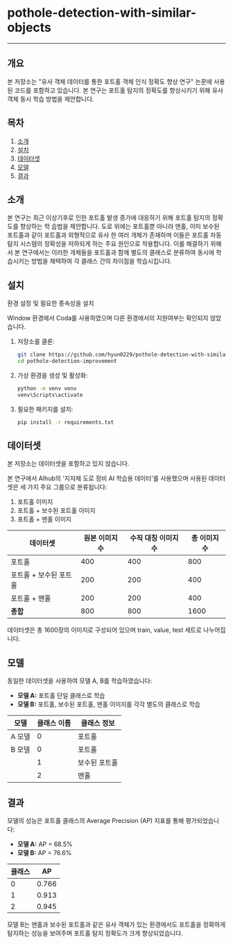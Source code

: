 # pothole-detection-with-similar-objects

---
## 개요

본 저장소는 "유사 객체 데이터를 통한 포트홀 객체 인식 정확도 향상 연구" 논문에 사용된 코드를 포함하고 있습니다. 본 연구는 포트홀 탐지의 정확도를 향상시키기 위해 유사 객체 동시 학습 방법을 제안합니다.

## 목차

1. [소개](#소개)
2. [설치](#설치)
3. [데이터셋](#데이터셋)
4. [모델](#모델)
5. [결과](#결과)

## 소개

본 연구는 최근 이상기후로 인한 포트홀 발생 증가에 대응하기 위해 포트홀 탐지의 정확도를 향상하는 학
습법을 제안합니다. 도로 위에는 포트홀뿐 아니라 맨홀, 이미 보수된 포트홀과 같이 포트홀과 외형적으로 유사
한 여러 개체가 존재하며 이들은 포트홀 자동 탐지 시스템의 정확성을 저하되게 하는 주요 원인으로 작용합니다. 이를 해결하기 위해서 본 연구에서는 이러한 개체들을 포트홀과 함께 별도의 클래스로 분류하여 동시에 
학습시키는 방법을 채택하여 각 클래스 간의 차이점을 학습시킵니다. 

## 설치

환경 설정 및 필요한 종속성을 설치


Window 환경에서 Coda를 사용하였으며 다른 환경에서의 지원여부는 확인되지 않았습니다.

1. 저장소를 클론:
    ```bash
    git clone https://github.com/hyun0229/pothole-detection-with-similar-objects.git
    cd pothole-detection-improvement
    ```

2. 가상 환경을 생성 및 활성화:
    ```bash
    python -m venv venv
    venv\Scripts\activate
    ```

3. 필요한 패키지를 설치:
    ```bash
    pip install -r requirements.txt
    ```
 
## 데이터셋
본 저장소는 데이터셋을 포함하고 있지 않습니다.

본 연구에서 AIhub의 '지자체 도로 정비 AI 학습용 데이터'를 사용했으며 사용된 데이터셋은 세 가지 주요 그룹으로 분류됩니다:

1. 포트홀 이미지
2. 포트홀 + 보수된 포트홀 이미지
3. 포트홀 + 맨홀 이미지


| 데이터셋       | 원본 이미지 수 | 수직 대칭 이미지 수 | 총 이미지 수 |
| -------------- | -------------- | ----------------- | ----------- |
| 포트홀         | 400            | 400               | 800         |
| 포트홀 + 보수된 포트홀  | 200            | 200               | 400         |
| 포트홀 + 맨홀           | 200            | 200               | 400         |
| **총합**       | 800            | 800               | 1600        |


데이터셋은 총 1600장의 이미지로 구성되어 있으며 train, value, test 세트로 나누어집니다.

## 모델

동일한 데이터셋을 사용하여 모델 A, B를 학습하였습니다:

- **모델 A:** 포트홀 단일 클래스로 학습
- **모델 B:** 포트홀, 보수된 포트홀, 맨홀 이미지를 각각 별도의 클래스로 학습

 
| 모델  | 클래스 이름         | 클래스 정보          |
| ----- | ------------------- | -------------------- |
| A 모델| 0                   | 포트홀               |
| B 모델| 0                   | 포트홀               |
|       | 1                   | 보수된 포트홀        |
|       | 2                   | 맨홀                 |



## 결과

모델의 성능은 포트홀 클래스의 Average Precision (AP) 지표를 통해 평가되었습니다:

- **모델 A:** AP = 68.5%
- **모델 B:** AP = 76.6%

| 클래스 | AP         |
| ----- | ------------------- |
| 0| 0.766                   |
| 1| 0.913                   |
| 2| 0.945                   |


모델 B는 맨홀과 보수된 포트홀과 같은 유사 객체가 있는 환경에서도 포트홀을 정확하게 탐지하는 성능을 보여주며 포트홀 탐지 정확도가 크게 향상되었습니다.
